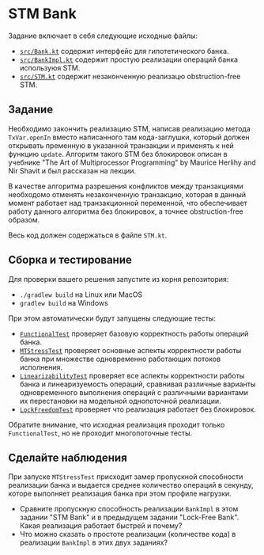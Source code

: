 # STM Bank

Задание включает в себя следующие исходные файлы:

* [`src/Bank.kt`](src/Bank.kt) содержит интерфейс для гипотетического банка.
* [`src/BankImpl.kt`](src/BankImpl.kt) содержит простую реализации операций банка используюя STM.
* [`src/STM.kt`](src/STM.kt) содержит незаконченную реализацю obstruction-free STM. 
 
## Задание

Необходимо закончить реализацию STM, написав реализацию метода `TxVar.openIn` вместо написанного там кода-заглушки,
который должен открывать пременную в указанной транзакции и применять к ней функцию `update`. 
Алгоритм такого STM без блокировок описан в учебнике
"The Art of Multiprocessor Programming" by Maurice Herlihy and Nir Shavit 
и был рассказан на лекции.  

В качестве алгоритма разрешения конфликтов между транзакциями необходомо отменять незаконченную транзакцию,
которая в данный момент работает над транзакционной переменной, что обеспечивает работу данного алгоритма
без блокировок, а точнее obstruction-free образом.  
  
Весь код должен содержаться в файле `STM.kt`.

## Сборка и тестирование

Для проверки вашего решения запустите из корня репозитория:
* `./gradlew build` на Linux или MacOS
* `gradlew build` на Windows

При этом автоматически будут запущены следующие тесты:

* [`FunctionalTest`](test/FunctionalTest.kt) проверяет базовую корректность работы операций банка.
* [`MTStressTest`](test/MTStressTest.kt) проверяет основные аспекты корректности работы банка при множестве одновременно работающих потоков исполнения.
* [`LinearizabilityTest`](test/LinearizabilityTest.kt) проверяет все аспекты корректности работы банка и линеаризуемость операций, сравнивая различные варианты одновременного выполнения операций с различными вариантами их перестановки на модельной однопоточной реализации.
* [`LockFreedomTest`](test/LockFreedomTest.kt) проверяет что реализация работает без блокировок.

Обратите внимание, что исходная реализация проходит только `FunctionalTest`, но не проходит многопоточные тесты.

## Сделайте наблюдения

При запуске `MTStressTest` присходит замер пропускной способности реализации банка и выдается среднее количество 
операций в секунду, которе выполняет реализация банка при этом профиле нагрузки. 

* Сравните пропускную способность реализации `BankImpl` в этом задании "STM Bank" и в предыдущем задании "Lock-Free Bank". 
  Какая реализация работает быстрей и почему?
* Что можно сказать о простоте реализации (количестве кода) в реализации `BankImpl` в этих двух заданиях? 
